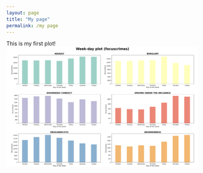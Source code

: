 ```yaml
---
layout: page
title: "My page"
permalink: /my page
---
```


This is my first plot!
![crime data](/Images/firstplot.png)